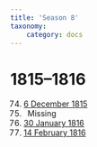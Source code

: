 ```yaml
---
title: 'Season 8'
taxonomy:
    category: docs
---
```


# 1815–1816

74. [6 December 1815](meeting-74)
75. <span class="grey">&ensp;Missing</span>
76. [30 January 1816](meeting-76)
77. [14 February 1816](meeting-77)
